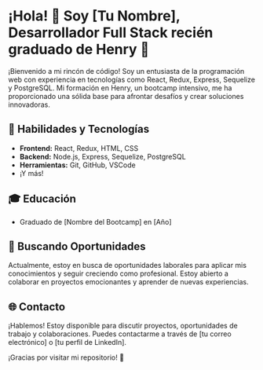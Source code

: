 # ¡Hola! 👋 Soy [Tu Nombre], Desarrollador Full Stack recién graduado de Henry 🚀

¡Bienvenido a mi rincón de código! Soy un entusiasta de la programación web con experiencia en tecnologías como React, Redux, Express, Sequelize y PostgreSQL. Mi formación en Henry, un bootcamp intensivo, me ha proporcionado una sólida base para afrontar desafíos y crear soluciones innovadoras.

## 🚀 Habilidades y Tecnologías

- **Frontend:** React, Redux, HTML, CSS
- **Backend:** Node.js, Express, Sequelize, PostgreSQL
- **Herramientas:** Git, GitHub, VSCode
- ¡Y más!

## 🎓 Educación

- Graduado de [Nombre del Bootcamp] en [Año]

## 💼 Buscando Oportunidades

Actualmente, estoy en busca de oportunidades laborales para aplicar mis conocimientos y seguir creciendo como profesional. Estoy abierto a colaborar en proyectos emocionantes y aprender de nuevas experiencias.

## 🌐 Contacto

¡Hablemos! Estoy disponible para discutir proyectos, oportunidades de trabajo y colaboraciones. Puedes contactarme a través de [tu correo electrónico] o [tu perfil de LinkedIn].

¡Gracias por visitar mi repositorio! 🚀

